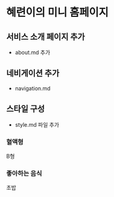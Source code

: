 # 혜련이의 미니 홈페이지

## 서비스 소개 페이지 추가

- about.md 추가

## 네비게이션 추가

- navigation.md

## 스타일 구성

- style.md 파일 추가

### 혈액형

B형

### 좋아하는 음식

초밥
